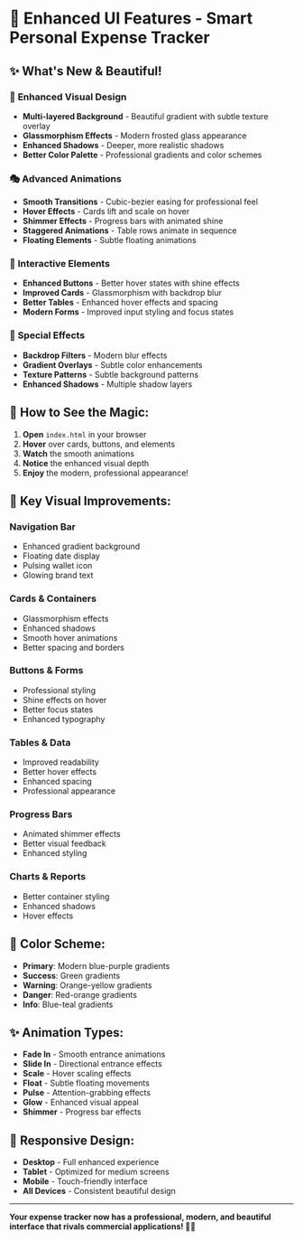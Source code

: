 # 🎨 **Enhanced UI Features - Smart Personal Expense Tracker**

## ✨ **What's New & Beautiful!**

### 🌈 **Enhanced Visual Design**
- **Multi-layered Background** - Beautiful gradient with subtle texture overlay
- **Glassmorphism Effects** - Modern frosted glass appearance
- **Enhanced Shadows** - Deeper, more realistic shadows
- **Better Color Palette** - Professional gradients and color schemes

### 🎭 **Advanced Animations**
- **Smooth Transitions** - Cubic-bezier easing for professional feel
- **Hover Effects** - Cards lift and scale on hover
- **Shimmer Effects** - Progress bars with animated shine
- **Staggered Animations** - Table rows animate in sequence
- **Floating Elements** - Subtle floating animations

### 🎯 **Interactive Elements**
- **Enhanced Buttons** - Better hover states with shine effects
- **Improved Cards** - Glassmorphism with backdrop blur
- **Better Tables** - Enhanced hover effects and spacing
- **Modern Forms** - Improved input styling and focus states

### 🌟 **Special Effects**
- **Backdrop Filters** - Modern blur effects
- **Gradient Overlays** - Subtle color enhancements
- **Texture Patterns** - Subtle background patterns
- **Enhanced Shadows** - Multiple shadow layers

## 🚀 **How to See the Magic:**

1. **Open** `index.html` in your browser
2. **Hover** over cards, buttons, and elements
3. **Watch** the smooth animations
4. **Notice** the enhanced visual depth
5. **Enjoy** the modern, professional appearance!

## 🎨 **Key Visual Improvements:**

### **Navigation Bar**
- Enhanced gradient background
- Floating date display
- Pulsing wallet icon
- Glowing brand text

### **Cards & Containers**
- Glassmorphism effects
- Enhanced shadows
- Smooth hover animations
- Better spacing and borders

### **Buttons & Forms**
- Professional styling
- Shine effects on hover
- Better focus states
- Enhanced typography

### **Tables & Data**
- Improved readability
- Better hover effects
- Enhanced spacing
- Professional appearance

### **Progress Bars**
- Animated shimmer effects
- Better visual feedback
- Enhanced styling

### **Charts & Reports**
- Better container styling
- Enhanced shadows
- Hover effects

## 🌈 **Color Scheme:**
- **Primary**: Modern blue-purple gradients
- **Success**: Green gradients
- **Warning**: Orange-yellow gradients
- **Danger**: Red-orange gradients
- **Info**: Blue-teal gradients

## ✨ **Animation Types:**
- **Fade In** - Smooth entrance animations
- **Slide In** - Directional entrance effects
- **Scale** - Hover scaling effects
- **Float** - Subtle floating movements
- **Pulse** - Attention-grabbing effects
- **Glow** - Enhanced visual appeal
- **Shimmer** - Progress bar effects

## 🎯 **Responsive Design:**
- **Desktop** - Full enhanced experience
- **Tablet** - Optimized for medium screens
- **Mobile** - Touch-friendly interface
- **All Devices** - Consistent beautiful design

---

**Your expense tracker now has a professional, modern, and beautiful interface that rivals commercial applications! 🎉✨** 